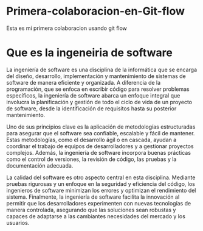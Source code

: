 # Primera-colaboracion-en-Git-flow
Esta es mi primera colaboracion usando git flow
# Que es la ingeneiria de software
La ingeniería de software es una disciplina de la informática que se encarga del diseño, desarrollo, implementación y mantenimiento de sistemas de software de manera eficiente y organizada. A diferencia de la programación, que se enfoca en escribir código para resolver problemas específicos, la ingeniería de software abarca un enfoque integral que involucra la planificación y gestión de todo el ciclo de vida de un proyecto de software, desde la identificación de requisitos hasta su posterior mantenimiento.

Uno de sus principios clave es la aplicación de metodologías estructuradas para asegurar que el software sea confiable, escalable y fácil de mantener. Estas metodologías, como el desarrollo ágil o en cascada, ayudan a coordinar el trabajo de equipos de desarrolladores y a gestionar proyectos complejos. Además, la ingeniería de software incorpora buenas prácticas como el control de versiones, la revisión de código, las pruebas y la documentación adecuada.

La calidad del software es otro aspecto central en esta disciplina. Mediante pruebas rigurosas y un enfoque en la seguridad y eficiencia del código, los ingenieros de software minimizan los errores y optimizan el rendimiento del sistema. Finalmente, la ingeniería de software facilita la innovación al permitir que los desarrolladores experimenten con nuevas tecnologías de manera controlada, asegurando que las soluciones sean robustas y capaces de adaptarse a las cambiantes necesidades del mercado y los usuarios.
